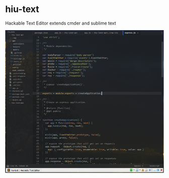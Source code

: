 # hiu-text
Hackable Text Editor extends cmder and sublime text

![hiu-text](https://raw.githubusercontent.com/frizadiga/hiu-text/master/ss.PNG)
